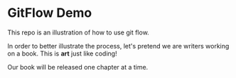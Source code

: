 # GitFlow Demo
This repo is an illustration of how to use git flow.

In order to better illustrate the process, let's pretend we are writers working on a book. This is **art** just like coding!

Our book will be released one chapter at a time.
